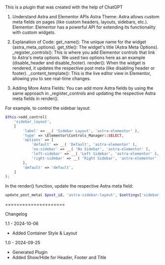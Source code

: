 This is a plugin that was created with the help of ChatGPT

1. Understand Astra and Elementor APIs
Astra Theme: Astra allows custom meta fields on pages (like custom headers, layouts, sidebars, etc.).
Elementor: Elementor has a powerful API for extending its functionality with custom widgets.

2. Explanation of Code:
get_name(): The unique name for the widget (astra_meta_options).
get_title(): The widget's title (Astra Meta Options).
_register_controls(): This is where you add Elementor controls that link to Astra's meta options. We used two options here as an example (disable_header and disable_footer).
render(): When the widget is rendered, it updates the respective post meta (like disabling header or footer).
_content_template(): This is the live editor view in Elementor, allowing you to see real-time changes.

3. Adding More Astra Fields:
You can add more Astra fields by using the same approach in _register_controls and updating the respective Astra meta fields in render().

For example, to control the sidebar layout:


```php
$this->add_control(
    'sidebar_layout',
    [
        'label' => __( 'Sidebar Layout', 'astra-elementor' ),
        'type' => \Elementor\Controls_Manager::SELECT,
        'options' => [
            'default' => __( 'Default', 'astra-elementor' ),
            'no-sidebar' => __( 'No Sidebar', 'astra-elementor' ),
            'left-sidebar' => __( 'Left Sidebar', 'astra-elementor' ),
            'right-sidebar' => __( 'Right Sidebar', 'astra-elementor' ),
        ],
        'default' => 'default',
    ]
);
```
In the render() function, update the respective Astra meta field:

```php
update_post_meta( $post_id, 'astra-sidebar-layout', $settings['sidebar_layout'] );
```

=====================

Changelog

1.1 - 2024-10-06
* Added Container Style & Layout

1.0 - 2024-09-25
* Generated Plugin
* Added Show/Hide for Header, Footer and Title
